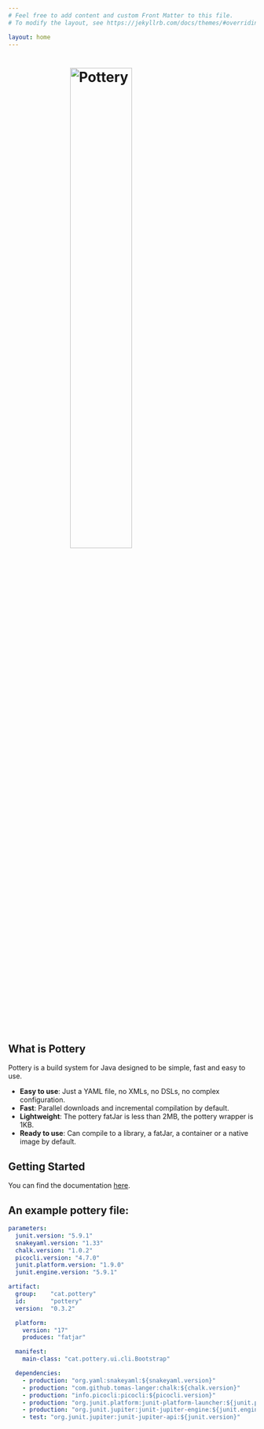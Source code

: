 ```yaml
---
# Feel free to add content and custom Front Matter to this file.
# To modify the layout, see https://jekyllrb.com/docs/themes/#overriding-theme-defaults

layout: home
---
```


<h1>
  <img style="display: block; width: 50%; margin: auto;" src="/pottery/assets/img/logomain.svg" alt="Pottery"/>
</h1>

## What is Pottery

Pottery is a build system for Java designed to be simple, fast and easy to use.

* **Easy to use**: Just a YAML file, no XMLs, no DSLs, no complex configuration.
* **Fast**: Parallel downloads and incremental compilation by default.
* **Lightweight**: The pottery fatJar is less than 2MB, the pottery wrapper is 1KB.
* **Ready to use**: Can compile to a library, a fatJar, a container or a native image by default.

## Getting Started

You can find the documentation [here](/pottery/docs/home/).

## An example pottery file:
```yaml
parameters:
  junit.version: "5.9.1"
  snakeyaml.version: "1.33"
  chalk.version: "1.0.2"
  picocli.version: "4.7.0"
  junit.platform.version: "1.9.0"
  junit.engine.version: "5.9.1"

artifact:
  group:    "cat.pottery"
  id:       "pottery"
  version:  "0.3.2"

  platform:
    version: "17"
    produces: "fatjar"

  manifest:
    main-class: "cat.pottery.ui.cli.Bootstrap"

  dependencies:
    - production: "org.yaml:snakeyaml:${snakeyaml.version}"
    - production: "com.github.tomas-langer:chalk:${chalk.version}"
    - production: "info.picocli:picocli:${picocli.version}"
    - production: "org.junit.platform:junit-platform-launcher:${junit.platform.version}"
    - production: "org.junit.jupiter:junit-jupiter-engine:${junit.engine.version}"
    - test: "org.junit.jupiter:junit-jupiter-api:${junit.version}"
```
